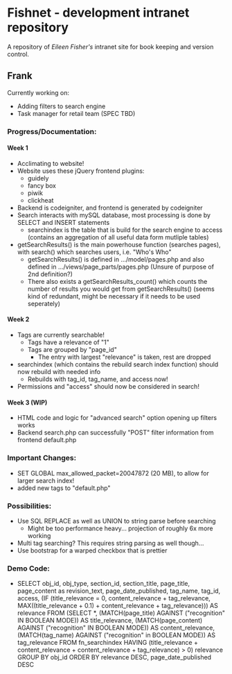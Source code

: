 # Fishnet - development intranet repository

A repository of *Eileen Fisher's* intranet site for book keeping and version control.

## Frank
Currently working on:
- Adding filters to search engine
- Task manager for retail team (SPEC TBD)

### Progress/Documentation:
#### Week 1
- Acclimating to website!
- Website uses these jQuery frontend plugins:
	- guidely
	- fancy box
	- piwik
	- clickheat
- Backend is codeigniter, and frontend is generated by codeigniter
- Search interacts with mySQL database, most processing is done by SELECT and INSERT statements
	- searchindex is the table that is build for the search engine to access (contains an aggregation of all useful data form mutliple tables)
- getSearchResults() is the main powerhouse function (searches pages), with search() which searches users, i.e. "Who's Who"
	- getSearchResults() is defined in .../model/pages.php and also defined in .../views/page_parts/pages.php (Unsure of purpose of 2nd definition?)
	- There also exists a getSearchResults_count() which counts the number of results you would get from getSearchResults() (seems kind of redundant, might be necessary if it needs to be used seperately)

#### Week 2
- Tags are currently searchable!
	- Tags have a relevance of "1"
	- Tags are grouped by "page_id"
		- The entry with largest "relevance" is taken, rest are dropped
- searchindex (which contains the rebuild search index function) should now rebuild with needed info
	- Rebuilds with tag_id, tag_name, and access now!
- Permissions and "access" should now be considered in search!

#### Week 3 (WIP)
- HTML code and logic for "advanced search" option opening up filters works
- Backend search.php can successfully "POST" filter information from frontend default.php

### Important Changes:
- SET GLOBAL max_allowed_packet=20047872 (20 MB), to allow for larger search index!
- added new tags to "default.php"

### Possibilities:
- Use SQL REPLACE as well as UNION to string parse before searching
	- Might be too performance heavy... projection of roughly 6x more working
- Multi tag searching? This requires string parsing as well though...
- Use bootstrap for a warped checkbox that is prettier

### Demo Code:
- SELECT obj_id, obj_type, section_id, section_title, page_title, page_content as revision_text,
				page_date_published, tag_name, tag_id, access,
				(IF (title_relevance = 0, content_relevance + tag_relevance, MAX((title_relevance + 0.1) + content_relevance + tag_relevance))) AS relevance
			FROM
				(SELECT *,
					(MATCH(page_title) AGAINST ("recognition" IN BOOLEAN MODE)) AS title_relevance,
					(MATCH(page_content) AGAINST ("recognition" IN BOOLEAN MODE)) AS content_relevance,
					(MATCH(tag_name) AGAINST ("recognition" in BOOLEAN MODE)) AS tag_relevance
				FROM fn_searchindex
				HAVING (title_relevance + content_relevance + content_relevance + tag_relevance) > 0) relevance
			GROUP BY obj_id
			ORDER BY relevance DESC, page_date_published DESC